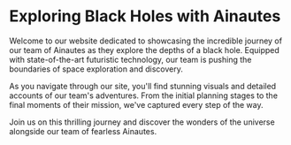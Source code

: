 <!--font:Montserrat-->

# Exploring Black Holes with Ainautes

Welcome to our website dedicated to showcasing the incredible journey of our team of Ainautes as they explore the depths of a black hole. Equipped with state-of-the-art futuristic technology, our team is pushing the boundaries of space exploration and discovery.

As you navigate through our site, you'll find stunning visuals and detailed accounts of our team's adventures. From the initial planning stages to the final moments of their mission, we've captured every step of the way.

Join us on this thrilling journey and discover the wonders of the universe alongside our team of fearless Ainautes.

<!--

Write me markdown content of website with wallpaper:

"A team of Ainautes working together to explore the depths of a black hole, with futuristic technology at their fingertips."

The header of the page should not be copy of the text but rather a real content of the website which is using this wallpaper.


---


# Ainautes: Exploring the Depths of a Black Hole

Welcome to our website dedicated to showcasing the incredible journey of our team of Ainautes as they explore the depths of a black hole. Equipped with state-of-the-art futuristic technology, our team is pushing the boundaries of space exploration and discovery.

As you navigate through our site, you'll find stunning visuals and detailed accounts of our team's adventures. From the initial planning stages to the final moments of their mission, we've captured every step of the way.

Join us on this thrilling journey and discover the wonders of the universe alongside our team of fearless Ainautes.


---


Write me a Google font which is best fitting for the website.

Pick from the list:
- Dancing Script
- Cinzel
- Exo 2
- Montserrat
- Roboto
- Poppins
- Open Sans
- Alegreya
- Lobster
- Great Vibes
- Playfair Display
- Lato
- Inter
- Cormorant Garamond
- Raleway
- IBM Plex Sans
- Cinzel Decorative
- Futura
- Orbitron
- Barlow Condensed
- Cabin
- Creepster


Write just the font name nothing else.


---


Montserrat

-->
